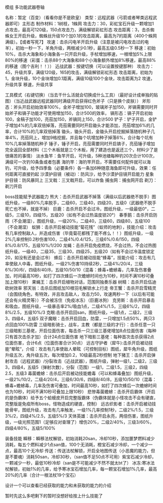 模组 多功能武器卷轴

名称：暂定（百变）（看看你是不是欧皇）
类型：远程武器（弓箭或者琴类远程武器即可）主形态
制作材料：1树枝，1蛛网
攻击力：30，彩虹宝石升级一颗增加1点攻击，最高可120级，150点攻击力，满级解锁彩虹形态
攻击距离：3，击杀蜘蛛女王开启升级，蜘蛛丝升级10个加0.1的攻击距离，最高为7的距离（400个蛛网满级）。【或者写死7】
攻速：击杀闪电羊开启升级（注意是被闪电攻击过的电羊），初始一秒一下，羊角升级，两根减少0.1秒，最高五级0.5秒一下
移速：初始10%，击杀大海象和小海象各一只开启升级，手杖增加移速，一根增加5%上限80%的移速（彩蛋：击杀88个大海象和88个小海象额外增加8%移速，最高88%的移速（图个吉利！！））
近战武器：按键切换（可以设置按键那种）
攻击力：45，升级共享，满级120级，165的攻击，满级解锁彩虹形态
攻击距离，初始为1，金块升级，10个金块增加0.1距离，满级10级100个金块，攻击距离为2
攻速，升级共享
移速，升级共享


工具模式（右键切换）（当去干什么活就会切换成什么工具）（最好设计成单独的贴图）（当近战武器远程武器同时满级开启获得红色斧子（只是换个皮肤））
斧形态：斧头开启初始效率100%，金斧子增加100，玻璃斧子加150，斧镐需要同时开始斧子和镐子功能才可使用增加150，合计500的效率，
镐形态：镐子开启初始100，金稿子加100，亮茄加150，斧镐同上150，合计500
铲子：铲子开启，金铲子增加4%的几率双倍掉落，亮茄需要同时开启锄头才能添加，亮茄增加6%的几率，合计10%的几率双倍掉落
锄头，锄头开启，金锄头开启挖掘掉落随机种子几率4%，亮茄同上，增加9格挖掘，并且每个坑增加种子掉落6%，合计每个坑有10%几率掉落随机种子
锤子，锤子开启，亮茄需要同时开启镐子，亮茄锤子增加完全返回全部材料（三个木板就是三个木板，用了建造也是返还三个，材料少了是很痛苦的事情）
淡水鱼竿：鱼竿开启，可升级，5种池塘每种钓20次合计100次，满级可一次钓10条鱼或者包裹
海钓竿：海钓竿开启，不需要任何配件就可以海钓，可升级，给予四季鱼（必要条件）各一条加6种随意海鱼即可升级，效果：任何距离可直接钓起
沙漠护目镜（被动）：防风沙，给予沙漠护目镜开启能力
星象护目镜：防风暴同上
三叉戟：三叉戟开启，可以炸鱼
捕虫网：捕虫网开启
剃刀：剃刀开启

boss技能赋予武器能力
熊大：击杀开启武器不掉落（满级以后武器绝不脱手）图纸升级，一级80%几率脱手，二级60，三级40，四级20，五级0（武器绝不脱手死亡也不掉，就是不掉）
巨鹿：击杀开启不会过冷，图纸升级，一级最低0°，二级5，三级10，四级15，五级20（如有不会过热温度锁20°）
春季鹅：击杀开启防雨（不会潮湿），图纸升级，一级20%，二级40，三级60，四级80，五级100（不会潮湿）
蚁狮：击杀开启被动技能“菊花残”（蚁师的地刺），技能介绍：攻击有几率控制敌人，并造成伤害（毕竟菊花都残了能不疼么！！）图纸升级，一级2%几率控制0.2秒伤害100，二级4%/0.4/125，三级6%/0.6/150，四级8%/0.8/175，五级10%/1/200
龙蝇：击杀开启免疫燃烧，不会过热，不会过热图纸升级，一级40，二级35，三级30，四级25，五级20（如有不会过冷温度锁定20，如没有还是会过冷）
蜂后：击杀开启被动技能“蜂毒”，技能介绍：攻击有几率使敌人中毒，图纸升级，一级2%伤害10持续2秒，二级4%/20/4，三级6%/30/6/，四级8/40/8，五级10/50/10（混毒：蜂毒+蟾蜍毒，几率及伤害叠加，时间最高10秒，如打了四次蜂后一次蟾蜍时间也为10秒，时间不满10秒可叠加上限10秒）
果蝇王：击杀开启植物对话，范围同独奏乐器
树精：击杀开启伍迪砍树效率
邪天翁：击杀后图纸加10根羽毛解锁水上行走
帝王蟹：击杀开启雪精灵（会围绕角色，有特效，并且攻击敌人，攻击力50，攻速两秒一下（以后有可能还会有火精灵等））不会被冻住（免疫冰冻）（巨鹿冰狗）
克劳斯：击杀开启暴击和吸血，图纸升级，一级暴击率2%/吸血1点，二级4%/1.5，三级6%/2，四级8%/2.5，五级10%/3
克眼:击杀开启回san，图纸升级，一级1点，二级2，三级3，四级4，五级5
双子魔眼：击杀开启回血，防雷，一只增加1.5点50%，两只3点回血100%防雷
三级暗影骑士，战车，主教（都是三级的才行）：击杀任意一只三级暗影三基佬，开启位面伤害，每击杀一只三级三基佬增加8点位面伤害（每种只有首次击杀才加）合计24点位面伤害
地下暗影三基佬：每种首次击杀获得2点位面伤害，合计6点（位面伤害合计30点）
远古守护者（犀牛):击杀开启被动技能”晕眩“，介绍：攻击有几率使敌人晕眩（可控制目标）图纸，犀牛角升级，图纸升级五次，角升级五次，每次增加0.2，10级最高2秒控制
地下猪王：击杀开启弹射攻击（远程武器）/分裂攻击（近战武器），图纸升级，弹射一级1，二级2，三级3，四级4，五级5（弹射次数），分裂（范围）一级1，二级1.5，三级2，四级2.5，五级3
毒菌蟾蜍：击杀后开启被动技能蟾毒（可以和蜂毒叠加）图纸升级，一级2%/10/2，二级4/20/4，三级6/30/6，四级8/40/8，五级10/50/10（混毒：蜂毒+蟾蜍毒，几率及伤害可叠加，时间最高10秒，如打了四次蜂后一次蟾蜍时间也为10秒，时间不满10秒可叠加上限10秒）
悲惨毒菌蟾蜍：击杀开启霸体（开启的是伪霸体）给予五个蛤蟆皮开启完整版霸体（伪霸体就是小怪攻击不会有硬直，完整版是免疫所有boss，怪物造成的硬直，控制）
远古织影者：击杀开启被动技能骨牢，图纸升级，攻击有几率触发，一级1%几率控制1秒，二级2%/1.5，三级3%/2，四级4%/2.5，五级5%/3
天体英雄：击杀开启永亮，两倍伤害，图纸升级，一级光照范围1（足够应对查理了）增伤20%，二级2/40%，三级3/60%，四级4/80%，五级5/100%

装备技能
瞬移：瞬移法杖解锁，初始消耗20san，冷却10秒，添加噩梦燃料减少消耗，每五个燃料减少1点san值，100个无消耗，橙宝石减少冷却，一个减少一点，最高10个无冷却
传送：传送法杖解锁，开启全地图传送（小恶魔的能力，但是不要魂）消耗50san，冷却30秒，（san值不足50点不可用）紫宝石减少冷却，一颗减少一秒，最低10秒冷却（san是不可能减少不然不就太bt了）
冰冻:寒冰法杖解锁，初始1%的几率，给予寒冰宝石增加几率，每一颗宝石增加1%几率，最高20%的几率（合计一根法杖19个宝石）


设计一个可以查看已经获取的能力和未获取的能力的介绍


暂时先这么多吧剩下的暂时没想好给按上什么技能了